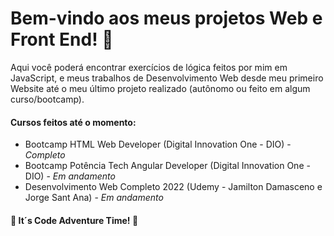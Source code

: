 # Bem-vindo aos meus projetos Web e Front End! :wave: 

Aqui você poderá encontrar exercícios de lógica feitos por mim em JavaScript, e meus trabalhos de Desenvolvimento Web desde meu primeiro Website até o meu último projeto realizado (autônomo ou feito em algum curso/bootcamp). 

#### Cursos feitos até o momento:

- Bootcamp HTML Web Developer (Digital Innovation One - DIO) - <em> Completo </em>
- Bootcamp Potência Tech Angular Developer (Digital Innovation One - DIO) - <em> Em andamento </em>
- Desenvolvimento Web Completo 2022 (Udemy - Jamilton Damasceno e Jorge Sant Ana) - <em> Em andamento </em>



 #### :rocket: It´s Code Adventure Time! :rocket:

 #### 



